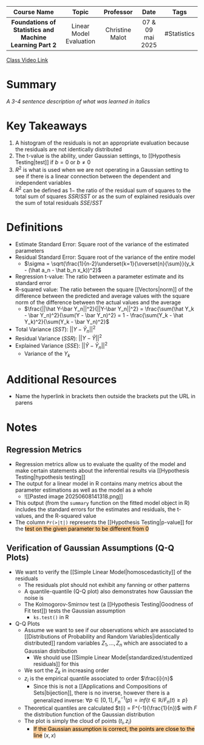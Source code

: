 |                        Course Name                        |          Topic          |    Professor    |       Date       |    Tags     |
| :-------------------------------------------------------: | :---------------------: | :-------------: | :--------------: | :---------: |
| **Foundations of Statistics and Machine Learning Part 2** | Linear Model Evaluation | Christine Malot | 07 & 09 mai 2025 | #Statistics |

[Class Video Link](https://dstisas-my.sharepoint.com/personal/blaise_pascal_nuc_dsti_institute/_layouts/15/stream.aspx?id=%2Fpersonal%2Fblaise%5Fpascal%5Fnuc%5Fdsti%5Finstitute%2FDocuments%2FRecordings%2FA24%20%2D%20Common%20Link%20DS%5FDE%5FDA%2D20250507%5F084913%2DMeeting%20Recording%201%2Emp4&ga=1&referrer=StreamWebApp%2EWeb&referrerScenario=AddressBarCopied%2Eview%2E9745aef7%2D0aa1%2D46f7%2Dafb3%2D6170b9eff77d)

# Summary
*A 3-4 sentence description of what was learned in italics*

# Key Takeaways
1. A histogram of the residuals is not an appropriate evaluation because the residuals are not identically distributed
2. The t-value is the ability, under Gaussian settings, to [[Hypothesis Testing|test]] if $b=0$ or $b\ne0$
3. $R^2$ is what is used when we are not operating in a Gaussian setting to see if there is a linear connection between the dependent and independent variables
4. $R^2$ can be defined as $1 -$ the ratio of the residual sum of squares to the total sum of squares $SSR/SST$ or as the sum of explained residuals over the sum of total residuals $SSE/SST$

# Definitions
- Estimate Standard Error: Square root of the variance of the estimated parameters
- Residual Standard Error: Square root of the variance of the entire model
	- $\sigma = \sqrt{\frac{1}{n-2}\underset{k=1}{\overset{n}{\sum}}(y_k - (\hat a_n - \hat b_n x_k))^2}$
- Regression t-value: The ratio between a parameter estimate and its standard error
- R-squared value: The ratio between the square [[Vectors|norm]] of the difference between the predicted and average values with the square norm of the difference between the actual values and the average
	- $\frac{||\hat Y-\bar Y_n||^2}{||Y-\bar Y_n||^2} = \frac{\sum(\hat Y_k - \bar Y_n)^2}{\sum(Y - \bar Y_n)^2} = 1 - \frac{\sum(Y_k - \hat Y_k)^2}{\sum(Y_k - \bar Y_n)^2}$
- Total Variance ($SST$): $||Y - \bar Y_n||^2$
- Residual Variance ($SSR$): $||Y-\hat Y||^2$
- Explained Variance ($SSE$): $||\hat Y - \bar Y_n||^2$
	- Variance of the $Y_k$

# Additional Resources
- Name the hyperlink in brackets then outside the brackets put the URL in parens

# Notes
## Regression Metrics
- Regression metrics allow us to evaluate the quality of the model and make certain statements about the inferential results via [[Hypothesis Testing|hypothesis testing]]
- The output for a linear model in R contains many metrics about the parameter estimations as well as the model as a whole
	- ![[Pasted image 20250608141318.png]]
- This output (from the `summary` function on the fitted model object in R) includes the standard errors for the estimates and residuals, the t-values, and the R-squared value
- The column `Pr(>|t|)` represents the [[Hypothesis Testing|p-value]] for the <mark style="background: #FFB86CA6;">test on the given parameter to be different from 0</mark>
## Verification of Gaussian Assumptions (Q-Q Plots)
- We want to verify the [[Simple Linear Model|homoscedasticity]] of the residuals
	- The residuals plot should not exhibit any fanning or other patterns
	- A quantile-quantile (Q-Q plot) also demonstrates how Gaussian the noise is
	- The Kolmogorov-Smirnov test (a [[Hypothesis Testing|Goodness of Fit test]]) tests the Gaussian assumption
		- `ks.test()` in R
- Q-Q Plots
	- Assume we want to see if our observations which are associated to [[Distributions of Probability and Random Variables|identically distributed]] random variables $Z_1, \dots, Z_n$ which are associated to a Gaussian distribution
		- We should use [[Simple Linear Model|standardized/studentized residuals]] for this
	- We sort the $Z_k$ in increasing order
	- $z_i$ is the empirical quantile associated to order $\frac{i}{n}$
		- Since this is not a [[Applications and Compositions of Sets|bijection]], there is no inverse, however there is a generalized inverse: $\forall p \in [0,1], F_n^{-1}(p) = inf\{t \in \mathbb R/F_n(t) \ge p\}$
	- Theoretical quantiles are calculated $t(i) = F^{-1}(\frac{1}{n})$ with $F$ the distribution function of the Gaussian distribution
	- The plot is simply the cloud of points $(t_i, z_i)$
		- <mark style="background: #FFB86CA6;">If the Gaussian assumption is correct, the points are close to the line</mark> $(x,x)$